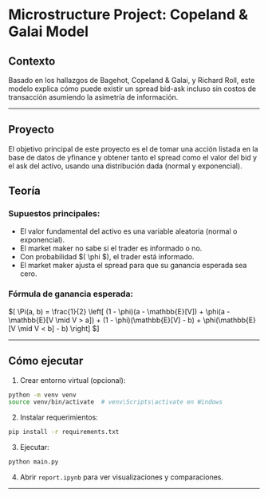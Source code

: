 # Microstructure Project: Copeland & Galai Model

## Contexto

Basado en los hallazgos de Bagehot, Copeland & Galai, y Richard Roll, este modelo explica cómo puede existir un spread bid-ask incluso sin costos de transacción asumiendo la asimetría de información.

---

## Proyecto
El objetivo principal de este proyecto es el de tomar una acción listada en la base de datos de yfinance y obtener tanto el spread como el valor del bid y el ask del activo, usando una distribución dada (normal y exponencial).

## Teoría

### Supuestos principales:
- El valor fundamental del activo es una variable aleatoria (normal o exponencial).
- El market maker no sabe si el trader es informado o no.
- Con probabilidad $( \phi $), el trader está informado.
- El market maker ajusta el spread para que su ganancia esperada sea cero.

### Fórmula de ganancia esperada:
$[
\Pi(a, b) = \frac{1}{2} \left[ (1 - \phi)(a - \mathbb{E}[V]) + \phi(a - \mathbb{E}[V \mid V > a]) + (1 - \phi)(\mathbb{E}[V] - b) + \phi(\mathbb{E}[V \mid V < b] - b) \right]
$]

---

## Cómo ejecutar

1. Crear entorno virtual (opcional):
```bash
python -m venv venv
source venv/bin/activate  # venv\Scripts\activate en Windows
```

2. Instalar requerimientos:
```bash
pip install -r requirements.txt
```

3. Ejecutar:
```bash
python main.py
```

4. Abrir `report.ipynb` para ver visualizaciones y comparaciones.

---
